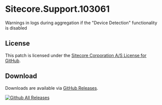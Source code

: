 # Sitecore.Support.103061
Warnings in logs during aggregation if the &quot;Device Detection&quot; functionality is disabled

## License  
This patch is licensed under the [Sitecore Corporation A/S License for GitHub](https://github.com/sitecoresupport/Sitecore.Support.103061/blob/master/LICENSE).  

## Download  
Downloads are available via [GitHub Releases](https://github.com/sitecoresupport/Sitecore.Support.103061/releases).  

[![Github All Releases](https://img.shields.io/github/downloads/SitecoreSupport/Sitecore.Support.103061/total.svg)](https://github.com/SitecoreSupport/Sitecore.Support.103061/releases)
